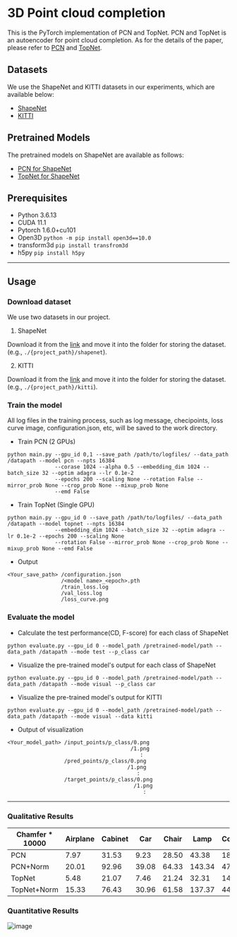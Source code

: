 # 3D Point cloud completion
This is the PyTorch implementation of PCN and TopNet. PCN and TopNet is an autoencoder for point cloud completion. As for the details of the paper, please refer to [PCN](https://arxiv.org/abs/1808.00671) and [TopNet](https://ieeexplore.ieee.org/document/8953650).


## Datasets
We use the ShapeNet and KITTI datasets in our experiments, which are available below:
* [ShapeNet](https://drive.google.com/file/d/1knz2xWiiwqR_pKa8gV8rnpf4nZkX_cnG/view?usp=sharing)
* [KITTI](https://drive.google.com/file/d/130PXvRInzfNMGh7ss2ZXF3kfwh7oqHOQ/view?usp=sharing)


## Pretrained Models
The pretrained models on ShapeNet are available as follows:
* [PCN for ShapeNet](https://drive.google.com/drive/folders/1-RjCiX1OJ0yc8p4LC26xm7EO0TIVLeO-?usp=sharing)
* [TopNet for ShapeNet](https://drive.google.com/drive/folders/1CM-NSYOAmLnTt9sjkVg057GKvxSozkeL?usp=sharing)


## Prerequisites
* Python 3.6.13
* CUDA 11.1
* Pytorch 1.6.0+cu101
* Open3D ```python -m pip install open3d==10.0```
* transform3d ```pip install transfrom3d```
* h5py ```pip install h5py```

<hr/>

## Usage
### Download dataset
We use two datasets in our project.

  1. ShapeNet
  
   Download it from the [link](https://drive.google.com/file/d/1knz2xWiiwqR_pKa8gV8rnpf4nZkX_cnG/view?usp=sharing) and move it into the folder for storing the dataset. (e.g., ```
    ./{project_path}/shapenet
    ```).
 
 2. KITTI
   
   Download it from the [link](https://drive.google.com/file/d/130PXvRInzfNMGh7ss2ZXF3kfwh7oqHOQ/view?usp=sharing) and move it into the folder for storing the dataset. (e.g., ```
    ./{project_path}/kitti
    ```).

### Train the model
All log files in the training process, such as log message, checipoints, loss curve image, configuration.json, etc, will be saved to the work directory.
* Train PCN (2 GPUs)
``` 
python main.py --gpu_id 0,1 --save_path /path/to/logfiles/ --data_path /datapath --model pcn --npts 16384 
               --corase 1024 --alpha 0.5 --embedding_dim 1024 --batch_size 32 --optim adagra --lr 0.1e-2 
               --epochs 200 --scaling None --rotation False --mirror_prob None --crop_prob None --mixup_prob None 
               --emd False 
```
                   
* Train TopNet (Single GPU)
``` 
python main.py --gpu_id 0 --save_path /path/to/logfiles/ --data_path /datapath --model topnet --npts 16384 
               --embedding_dim 1024 --batch_size 32 --optim adagra --lr 0.1e-2 --epochs 200 --scaling None 
               --rotation False --mirror_prob None --crop_prob None --mixup_prob None --emd False
 ```
* Output
``` 
<Your_save_path> /configuration.json
                 /<model name>_<epoch>.pth
                 /train_loss.log
                 /val_loss.log
                 /loss_curve.png
```
### Evaluate the model
* Calculate the test performance(CD, F-score) for each class of ShapeNet
``` 
python evaluate.py --gpu_id 0 --model_path /pretrained-model/path --data_path /datapath --mode test --p_class car
```

* Visualize the pre-trained model's output for each class of ShapeNet
``` 
python evaluate.py --gpu_id 0 --model_path /pretrained-model/path --data_path /datapath --mode visual --p_class car
```

* Visualize the pre-trained model's output for KITTI
``` 
python evaluate.py --gpu_id 0 --model_path /pretrained-model/path --data_path /datapath --mode visual --data kitti
```

* Output of visualization
``` 
<Your_model_path> /input_points/p_class/0.png
                                       /1.png
                                          :
                  /pred_points/p_class/0.png
                                      /1.png
                                         :
                  /target_points/p_class/0.png
                                        /1.png
                                           :
```
<hr/>

### Qualitative Results

|Chamfer * 10000|Airplane|Cabinet|Car|Chair|Lamp|Couch|Table|Watercraft|
|---------------|--------|-------|---|-----|----|-----|-----|----------|
|PCN|7.97|31.53|9.23|28.50|43.38|18.44|32.11|18.37|
|PCN+Norm|20.01|92.96|39.08|64.33|143.34|47.91|82.29|4.19|
|TopNet|5.48|21.07|7.46|21.24|32.31|14.92|22.95|13.62|
|TopNet+Norm|15.33|76.43|30.96|61.58|137.37|44.16|76.21|34.81|

### Quantitative Results
![image](https://user-images.githubusercontent.com/62421163/121050357-7773f300-c7f3-11eb-828b-82ff37700e4e.png)
